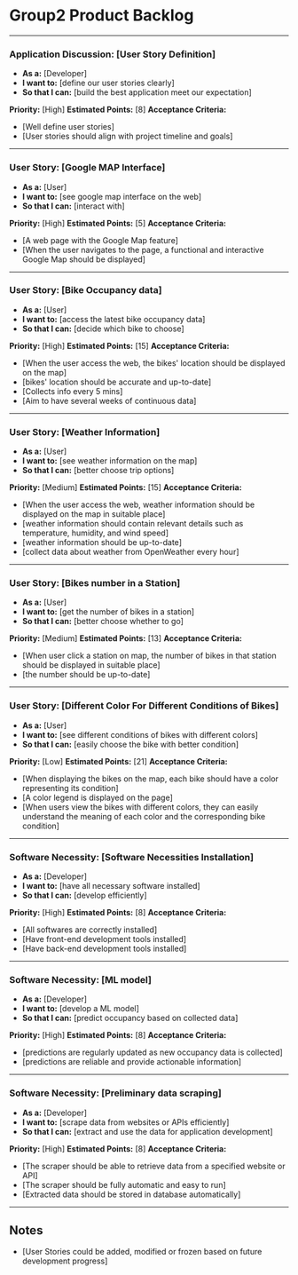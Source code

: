 # Group2 Product Backlog
-------------
### Application Discussion: [User Story Definition]
- **As a:** [Developer]
- **I want to:** [define our user stories clearly]
- **So that I can:** [build the best application meet our expectation]

**Priority:** [High]
**Estimated Points:** [8]
**Acceptance Criteria:**
- [Well define user stories]
- [User stories should align with project timeline and goals]

------------
### User Story: [Google MAP Interface]
- **As a:** [User]
- **I want to:** [see google map interface on the web]
- **So that I can:** [interact with]

**Priority:** [High]
**Estimated Points:** [5]
**Acceptance Criteria:**
- [A web page with the Google Map feature]
- [When the user navigates to the page, a functional and interactive Google Map should be displayed]

------------
### User Story: [Bike Occupancy data]
- **As a:** [User]
- **I want to:** [access the latest bike occupancy data]
- **So that I can:** [decide which bike to choose]

**Priority:** [High]
**Estimated Points:** [15]
**Acceptance Criteria:**
- [When the user access the web, the bikes' location should be displayed on the map]
- [bikes' location should be accurate and up-to-date]
- [Collects info every 5 mins]
- [Aim to have several weeks of continuous data]

-------------
### User Story: [Weather Information]
- **As a:** [User]
- **I want to:** [see weather information on the map]
- **So that I can:** [better choose trip options]

**Priority:** [Medium]
**Estimated Points:** [15]
**Acceptance Criteria:**
- [When the user access the web, weather information should be displayed on the map in suitable place]
- [weather information should contain relevant details such as temperature, humidity, and wind speed]
- [weather information should be up-to-date]
- [collect data about weather from OpenWeather every hour]

-------------
### User Story: [Bikes number in a Station]
- **As a:** [User]
- **I want to:** [get the number of bikes in a station]
- **So that I can:** [better choose whether to go]

**Priority:** [Medium]
**Estimated Points:** [13]
**Acceptance Criteria:**
- [When user click a station on map, the number of bikes in that station should be displayed in suitable place]
- [the number should be up-to-date]

-------------
### User Story: [Different Color For Different Conditions of Bikes]
- **As a:** [User]
- **I want to:** [see different conditions of bikes with different colors]
- **So that I can:** [easily choose the bike with better condition]

**Priority:** [Low]
**Estimated Points:** [21]
**Acceptance Criteria:**
- [When displaying the bikes on the map, each bike should have a color representing its condition]
- [A color legend is displayed on the page]
- [When users view the bikes with different colors, they can easily understand the meaning of each color and the corresponding bike condition]
-------------------

### Software Necessity: [Software Necessities Installation]
- **As a:** [Developer]
- **I want to:** [have all necessary software installed]
- **So that I can:** [develop efficiently]

**Priority:** [High]
**Estimated Points:** [8]
**Acceptance Criteria:**
- [All softwares are correctly installed]
- [Have front-end development tools installed]
- [Have back-end development tools installed]

-------------
### Software Necessity: [ML model]
- **As a:** [Developer]
- **I want to:** [develop a ML model]
- **So that I can:** [predict occupancy based on collected data]

**Priority:** [High]
**Estimated Points:** [8]
**Acceptance Criteria:**
- [predictions are regularly updated as new occupancy data is collected]
- [predictions are reliable and provide actionable information]

------------------------------
### Software Necessity: [Preliminary data scraping]
- **As a:** [Developer]
- **I want to:** [scrape data from websites or APIs efficiently]
- **So that I can:** [extract and use the data for application development]

**Priority:** [High]
**Estimated Points:** [8]
**Acceptance Criteria:**
- [The scraper should be able to retrieve data from a specified website or API]
- [The scraper should be fully automatic and easy to run]
- [Extracted data should be stored in database automatically]

-------------------------------------------------
<!-- -------------
### User Story: [Bike Occupancy data from JCDecaux]
- **As a:** [Developer]
- **I want to:** [have the data collected every 5 mins]
- **So that I can:** [app is displaying accurate information]

**Priority:** [High]
**Estimated Points:** [8]
**Acceptance Criteria:**
- [Collects info every 5 mins]
- [Aim to have several weeks of continuous data]
------------- -->
<!-- ### User Story: [Data from weather app]
- **As a:** [Developer]
- **I want to:** [have the data collected every hour]
- **So that I can:** [app is displaying accurate information]

**Priority:** [High]
**Estimated Points:** [8]
**Acceptance Criteria:**
- [collect data about weather from OpenWeather]
- [collect data about weat]

-------------
### User Story0: [User story]
- **As a:** [Developer]
- **I want to:** [have the data collected every 5 mins]
- **So that I can:** [app is displaying accurate information]

**Priority:** [High]
**Estimated Points:** [8]
**Acceptance Criteria:**
- [Collects info every 5 mins]
- [Aim to have several weeks of continuous data] -->
<!-- 
------------- -->

<!-- ### User Story: [See Weather Information on Map]
- **As a:** [Type of user]
- **I want to:** [Action or capability]
- **So that I can:** [Benefit or reason]

**Priority:** [High/Medium/Low]
**Estimated Points:** [Story points]
**Acceptance Criteria:**
- [Criterion 1]
- [Criterion 2]

------------- -->
## Notes
- [User Stories could be added, modified or frozen based on future development progress]
<!-- - [Any additional notes or comments]
- [Important considerations or reminders] -->

